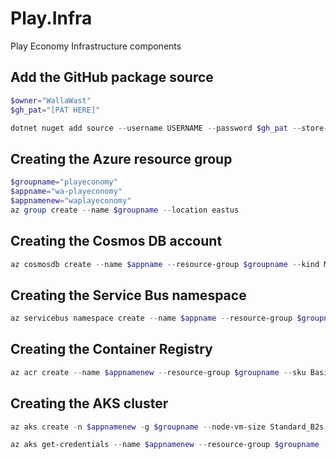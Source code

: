 # Play.Infra
Play Economy Infrastructure components

## Add the GitHub package source
```powershell
$owner="WallaWast"
$gh_pat="[PAT HERE]"

dotnet nuget add source --username USERNAME --password $gh_pat --store-password-in-clear-text --name github "https://nuget.pkg.github.com/$owner/index.json"
```

## Creating the Azure resource group
```powershell
$groupname="playeconomy"
$appname="wa-playeconomy"
$appnamenew="waplayeconomy"
az group create --name $groupname --location eastus
```

## Creating the Cosmos DB account
```powershell
az cosmosdb create --name $appname --resource-group $groupname --kind MongoDB --enable-free-tier
```

## Creating the Service Bus namespace
```powershell
az servicebus namespace create --name $appname --resource-group $groupname --sku Standard
```

## Creating the Container Registry
```powershell
az acr create --name $appnamenew --resource-group $groupname --sku Basic
```

## Creating the AKS cluster
```powershell
az aks create -n $appnamenew -g $groupname --node-vm-size Standard_B2s --node-count 2 --attach-acr $appnamenew --enable-oidc-issuer --enable-workload-identity --generate-ssh-keys

az aks get-credentials --name $appnamenew --resource-group $groupname
```